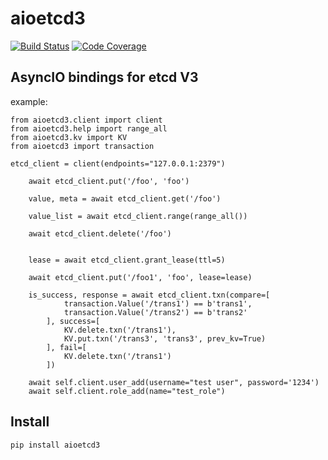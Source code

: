 # aioetcd3
[![Build Status](https://travis-ci.org/gaopeiliang/aioetcd3.svg?branch=master)](https://travis-ci.org/gaopeiliang/aioetcd3)
[![Code Coverage](https://codecov.io/gh/gaopeiliang/aioetcd3/branch/master/graphs/badge.svg)](https://codecov.io/gh/gaopeiliang/aioetcd3)

## AsyncIO bindings for etcd V3

example:
``` 
from aioetcd3.client import client
from aioetcd3.help import range_all
from aioetcd3.kv import KV
from aioetcd3 import transaction

etcd_client = client(endpoints="127.0.0.1:2379")

    await etcd_client.put('/foo', 'foo')
    
    value, meta = await etcd_client.get('/foo')
    
    value_list = await etcd_client.range(range_all())
    
    await etcd_client.delete('/foo')
    
    
    lease = await etcd_client.grant_lease(ttl=5)
    
    await etcd_client.put('/foo1', 'foo', lease=lease)
    
    is_success, response = await etcd_client.txn(compare=[
            transaction.Value('/trans1') == b'trans1',
            transaction.Value('/trans2') == b'trans2'
        ], success=[
            KV.delete.txn('/trans1'),
            KV.put.txn('/trans3', 'trans3', prev_kv=True)
        ], fail=[
            KV.delete.txn('/trans1')
        ])
      
    await self.client.user_add(username="test user", password='1234')
    await self.client.role_add(name="test_role")
```

## Install
```
pip install aioetcd3
```
